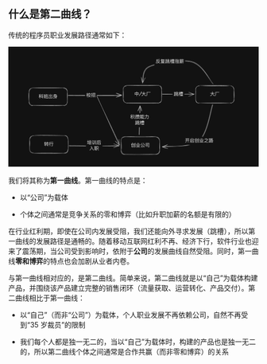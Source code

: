 ## 什么是第二曲线？

传统的程序员职业发展路径通常如下：

![第一曲线](/imgs/first-curve.jpeg)

我们将其称为**第一曲线**。第一曲线的特点是：

- 以“公司”为载体

- 个体之间通常是竞争关系的零和博弈（比如升职加薪的名额是有限的）

在行业红利期，即使在公司内发展受阻，我们还能向外寻求发展（跳槽），所以第一曲线的发展路径是通畅的。随着移动互联网红利不再、经济下行，软件行业也迎来了震荡期，当公司受到影响时，依附于**公司**的发展曲线自然受阻。同时，第一曲线**零和博弈**的特点也会加剧从业者内卷。

与第一曲线相对应的，是第二曲线。简单来说，第二曲线就是以“自己”为载体构建产品，并围绕该产品建立完整的销售闭环（流量获取、运营转化、产品交付）。第二曲线相比于第一曲线：

- 以“自己”（而非“公司”）为载体，个人职业发展不再依赖公司，自然不再受到“35 岁裁员”的限制

- 我们每个人都是独一无二的，当以“自己”为载体时，构建的产品也是独一无二的，所以第二曲线个体之间通常是合作共赢（而非零和博弈）的关系
